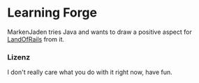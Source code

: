 # Learning Forge

MarkenJaden tries Java and wants to draw a positive aspect for [LandOfRails](https://www.landofrails.net/) from it.

### Lizenz

I don't really care what you do with it right now, have fun.